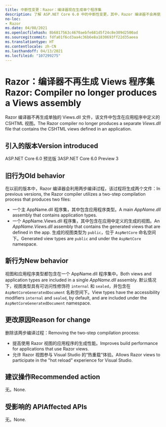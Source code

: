 ```yaml
---
title: 中断性变更：Razor：编译器现在生成单个程序集
description: 了解 ASP.NET Core 6.0 中的中断性变更，其中，Razor 编译器不会再使用两步编译过程来生成两个单独的程序集。
no-loc:
- Razor
ms.date: 04/08/2021
ms.openlocfilehash: 8b6817563c4670aebfe681d5f24c8e309d2500ad
ms.sourcegitcommit: fdfa01f6cd3aa4c36b6e8a1830693ff22d35aeea
ms.translationtype: HT
ms.contentlocale: zh-CN
ms.lasthandoff: 04/13/2021
ms.locfileid: "107299275"
---
```

# <a name="razor-compiler-no-longer-produces-a-views-assembly"></a><span data-ttu-id="a67df-103">Razor：编译器不再生成 Views 程序集</span><span class="sxs-lookup"><span data-stu-id="a67df-103">Razor: Compiler no longer produces a Views assembly</span></span>

<span data-ttu-id="a67df-104">Razor 编译器不再生成单独的 Views.dll 文件，该文件中包含在应用程序中定义的 CSHTML 视图。</span><span class="sxs-lookup"><span data-stu-id="a67df-104">The Razor compiler no longer produces a separate *Views.dll* file that contains the CSHTML views defined in an application.</span></span>

## <a name="version-introduced"></a><span data-ttu-id="a67df-105">引入的版本</span><span class="sxs-lookup"><span data-stu-id="a67df-105">Version introduced</span></span>

<span data-ttu-id="a67df-106">ASP.NET Core 6.0 预览版 3</span><span class="sxs-lookup"><span data-stu-id="a67df-106">ASP.NET Core 6.0 Preview 3</span></span>

## <a name="old-behavior"></a><span data-ttu-id="a67df-107">旧行为</span><span class="sxs-lookup"><span data-stu-id="a67df-107">Old behavior</span></span>

<span data-ttu-id="a67df-108">在以前的版本中，Razor 编译器会利用两步编译过程，该过程将生成两个文件：</span><span class="sxs-lookup"><span data-stu-id="a67df-108">In previous versions, the Razor compiler utilizes a two-step compilation process that produces two files:</span></span>

- <span data-ttu-id="a67df-109">一个主 AppName.dll 程序集，其中包含应用程序类型。</span><span class="sxs-lookup"><span data-stu-id="a67df-109">A main *AppName.dll* assembly that contains application types.</span></span>
- <span data-ttu-id="a67df-110">一个 AppName.Views.dll 程序集，其中包含在应用中定义的生成的视图。</span><span class="sxs-lookup"><span data-stu-id="a67df-110">An *AppName.Views.dll* assembly that contains the generated views that are defined in the app.</span></span> <span data-ttu-id="a67df-111">生成的视图类型为 `public`，位于 `AspNetCore` 命名空间下。</span><span class="sxs-lookup"><span data-stu-id="a67df-111">Generated view types are `public` and under the `AspNetCore` namespace.</span></span>

## <a name="new-behavior"></a><span data-ttu-id="a67df-112">新行为</span><span class="sxs-lookup"><span data-stu-id="a67df-112">New behavior</span></span>

<span data-ttu-id="a67df-113">视图和应用程序类型都包含在一个 AppName.dll 程序集中。</span><span class="sxs-lookup"><span data-stu-id="a67df-113">Both views and application types are included in a single *AppName.dll* assembly.</span></span> <span data-ttu-id="a67df-114">默认情况下，视图类型具有可访问性修饰符 `internal` 和 `sealed`，并包含在 `AspNetCoreGeneratedDocument` 名称空间下。</span><span class="sxs-lookup"><span data-stu-id="a67df-114">View types have the accessibility modifiers `internal` and `sealed`, by default, and are included under the `AspNetCoreGeneratedDocument` namespace.</span></span>

## <a name="reason-for-change"></a><span data-ttu-id="a67df-115">更改原因</span><span class="sxs-lookup"><span data-stu-id="a67df-115">Reason for change</span></span>

<span data-ttu-id="a67df-116">删除该两步编译过程：</span><span class="sxs-lookup"><span data-stu-id="a67df-116">Removing the two-step compilation process:</span></span>

* <span data-ttu-id="a67df-117">提高使用 Razor 视图的应用程序的生成性能。</span><span class="sxs-lookup"><span data-stu-id="a67df-117">Improves build performance for applications that use Razor views.</span></span>
* <span data-ttu-id="a67df-118">允许 Razor 视图参与 Visual Studio 的“热重载”体验。</span><span class="sxs-lookup"><span data-stu-id="a67df-118">Allows Razor views to participate in the "hot reload" experience for Visual Studio.</span></span>

## <a name="recommended-action"></a><span data-ttu-id="a67df-119">建议操作</span><span class="sxs-lookup"><span data-stu-id="a67df-119">Recommended action</span></span>

<span data-ttu-id="a67df-120">无。</span><span class="sxs-lookup"><span data-stu-id="a67df-120">None.</span></span>

## <a name="affected-apis"></a><span data-ttu-id="a67df-121">受影响的 API</span><span class="sxs-lookup"><span data-stu-id="a67df-121">Affected APIs</span></span>

<span data-ttu-id="a67df-122">无。</span><span class="sxs-lookup"><span data-stu-id="a67df-122">None.</span></span>

<!--

## Category

ASP.NET Core

## Affected APIs

Not detectable via API analysis

-->
